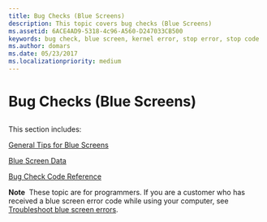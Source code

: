 ```yaml
---
title: Bug Checks (Blue Screens)
description: This topic covers bug checks (Blue Screens)
ms.assetid: 6ACE4AD9-5318-4c96-A560-D247033CB500
keywords: bug check, blue screen, kernel error, stop error, stop code
ms.author: domars
ms.date: 05/23/2017
ms.localizationpriority: medium
---
```


# Bug Checks (Blue Screens)


## <span id="ddk_bug_checks_blue_screens__dbg"></span><span id="DDK_BUG_CHECKS_BLUE_SCREENS__DBG"></span>


This section includes:

[General Tips for Blue Screens](general-troubleshooting-tips.md)

[Blue Screen Data](blue-screen-data.md)

[Bug Check Code Reference](bug-check-code-reference2.md)

**Note**  These topic are for programmers. If you are a customer who has received a blue screen error code while using your computer, see [Troubleshoot blue screen errors](http://go.microsoft.com/fwlink/p/?linkid=183646).

 

 

 





